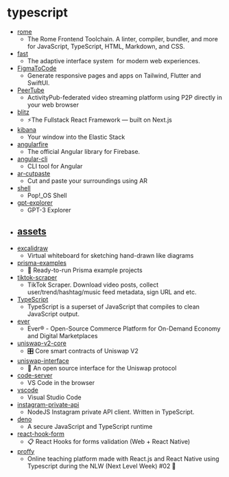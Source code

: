 # typescript
- [rome](https://github.com/romefrontend/rome)
  - The Rome Frontend Toolchain. A linter, compiler, bundler, and more for JavaScript, TypeScript, HTML, Markdown, and CSS.
- [fast](https://github.com/microsoft/fast)
  - The adaptive interface system  for modern web experiences.
- [FigmaToCode](https://github.com/bernaferrari/FigmaToCode)
  - Generate responsive pages and apps on Tailwind, Flutter and SwiftUI.
- [PeerTube](https://github.com/Chocobozzz/PeerTube)
  - ActivityPub-federated video streaming platform using P2P directly in your web browser
- [blitz](https://github.com/blitz-js/blitz)
  - ⚡️The Fullstack React Framework — built on Next.js
- [kibana](https://github.com/elastic/kibana)
  - Your window into the Elastic Stack
- [angularfire](https://github.com/angular/angularfire)
  - The official Angular library for Firebase.
- [angular-cli](https://github.com/angular/angular-cli)
  - CLI tool for Angular
- [ar-cutpaste](https://github.com/cyrildiagne/ar-cutpaste)
  - Cut and paste your surroundings using AR
- [shell](https://github.com/pop-os/shell)
  - Pop!_OS Shell
- [gpt-explorer](https://github.com/belay-labs/gpt-explorer)
  - GPT-3 Explorer
- [assets](https://github.com/trustwallet/assets)
  - 
- [excalidraw](https://github.com/excalidraw/excalidraw)
  - Virtual whiteboard for sketching hand-drawn like diagrams
- [prisma-examples](https://github.com/prisma/prisma-examples)
  - 🚀 Ready-to-run Prisma example projects
- [tiktok-scraper](https://github.com/drawrowfly/tiktok-scraper)
  - TikTok Scraper. Download video posts, collect user/trend/hashtag/music feed metadata, sign URL and etc.
- [TypeScript](https://github.com/microsoft/TypeScript)
  - TypeScript is a superset of JavaScript that compiles to clean JavaScript output.
- [ever](https://github.com/ever-co/ever)
  - Ever® - Open-Source Commerce Platform for On-Demand Economy and Digital Marketplaces
- [uniswap-v2-core](https://github.com/Uniswap/uniswap-v2-core)
  - 🎛 Core smart contracts of Uniswap V2
- [uniswap-interface](https://github.com/Uniswap/uniswap-interface)
  - 🦄 An open source interface for the Uniswap protocol
- [code-server](https://github.com/cdr/code-server)
  - VS Code in the browser
- [vscode](https://github.com/microsoft/vscode)
  - Visual Studio Code
- [instagram-private-api](https://github.com/dilame/instagram-private-api)
  - NodeJS Instagram private API client. Written in TypeScript.
- [deno](https://github.com/denoland/deno)
  - A secure JavaScript and TypeScript runtime
- [react-hook-form](https://github.com/react-hook-form/react-hook-form)
  - 📋 React Hooks for forms validation (Web + React Native)
- [proffy](https://github.com/pmqueiroz/proffy)
  - Online teaching platform made with React.js and React Native using Typescript during the NLW (Next Level Week) #02 🚀
